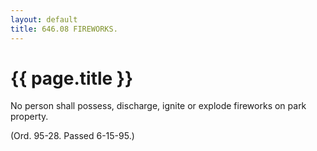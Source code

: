 ```yaml
---
layout: default 
title: 646.08 FIREWORKS.
---
```


{{ page.title }}
================

No person shall possess, discharge, ignite or explode fireworks on park
property.

(Ord. 95-28. Passed 6-15-95.)
